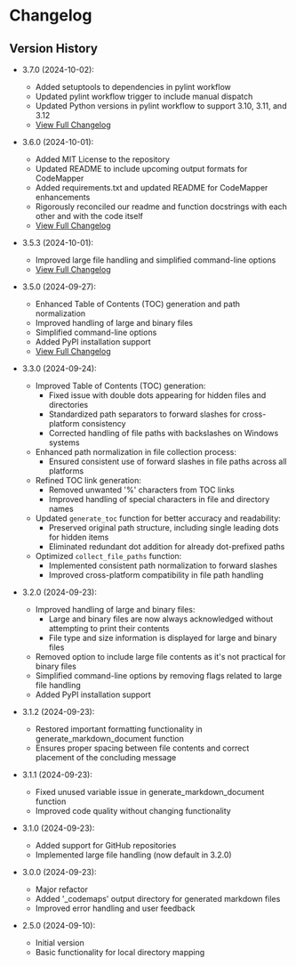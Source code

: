 # Changelog

## Version History

- 3.7.0 (2024-10-02):
  - Added setuptools to dependencies in pylint workflow
  - Updated pylint workflow trigger to include manual dispatch
  - Updated Python versions in pylint workflow to support 3.10, 3.11, and 3.12
  - [View Full Changelog](https://github.com/shaneholloman/codemapper/compare/v3.6.0...v3.7.0)

- 3.6.0 (2024-10-01):
  - Added MIT License to the repository
  - Updated README to include upcoming output formats for CodeMapper
  - Added requirements.txt and updated README for CodeMapper enhancements
  - Rigorously reconciled our readme and function docstrings with each other and with the code itself
  - [View Full Changelog](https://github.com/shaneholloman/codemapper/compare/v3.5.3...v3.6.0)

- 3.5.3 (2024-10-01):
  - Improved large file handling and simplified command-line options
  - [View Full Changelog](https://github.com/shaneholloman/codemapper/compare/v3.5.0...v3.5.3)

- 3.5.0 (2024-09-27):
  - Enhanced Table of Contents (TOC) generation and path normalization
  - Improved handling of large and binary files
  - Simplified command-line options
  - Added PyPI installation support
  - [View Full Changelog](https://github.com/shaneholloman/codemapper/compare/v3.4.5...v3.5.0)

- 3.3.0 (2024-09-24):
  - Improved Table of Contents (TOC) generation:
    - Fixed issue with double dots appearing for hidden files and directories
    - Standardized path separators to forward slashes for cross-platform consistency
    - Corrected handling of file paths with backslashes on Windows systems
  - Enhanced path normalization in file collection process:
    - Ensured consistent use of forward slashes in file paths across all platforms
  - Refined TOC link generation:
    - Removed unwanted '%' characters from TOC links
    - Improved handling of special characters in file and directory names
  - Updated `generate_toc` function for better accuracy and readability:
    - Preserved original path structure, including single leading dots for hidden items
    - Eliminated redundant dot addition for already dot-prefixed paths
  - Optimized `collect_file_paths` function:
    - Implemented consistent path normalization to forward slashes
    - Improved cross-platform compatibility in file path handling

- 3.2.0 (2024-09-23):
  - Improved handling of large and binary files:
    - Large and binary files are now always acknowledged without attempting to print their contents
    - File type and size information is displayed for large and binary files
  - Removed option to include large file contents as it's not practical for binary files
  - Simplified command-line options by removing flags related to large file handling
  - Added PyPI installation support

- 3.1.2 (2024-09-23):
  - Restored important formatting functionality in generate_markdown_document function
  - Ensures proper spacing between file contents and correct placement of the concluding message

- 3.1.1 (2024-09-23):
  - Fixed unused variable issue in generate_markdown_document function
  - Improved code quality without changing functionality

- 3.1.0 (2024-09-23):
  - Added support for GitHub repositories
  - Implemented large file handling (now default in 3.2.0)

- 3.0.0 (2024-09-23):
  - Major refactor
  - Added '_codemaps' output directory for generated markdown files
  - Improved error handling and user feedback

- 2.5.0 (2024-09-10):
  - Initial version
  - Basic functionality for local directory mapping
